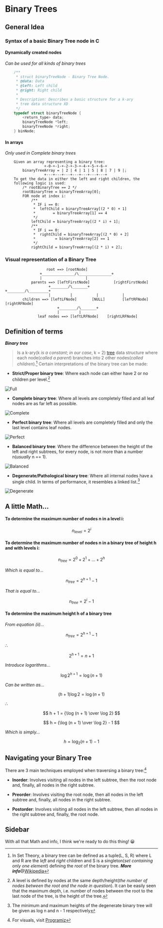 # Binary Trees

## General Idea

### Syntax of a basic Binary Tree node in C

#### Dynamically created nodes

*Can be used for all kinds of binary trees*

```c
	/**
	 * struct binaryTreeNode - Binary Tree Node.
	 * @data: Data
	 * @left: Left child
	 * @right: Right child
	 *
	 * Description: Describes a basic structure for a k-ary
	 * tree data structure XD
	 */
	typedef struct binaryTreeNode {
		<return_type> data;
		binaryTreeNode *left;
		binaryTreeNode *right;
	} binNode;
```

#### In arrays

*Only used in Complete binary trees*

```
	Given an array representing a binary tree:
			  	  +-0-+-1-+-2-+-3-+-4-+-5-+-6-+
		binaryTreeArray = | 2 | 4 | 1 | 5 | 8 | 7 | 9 |;
			  	  +---+---+---+---+---+---+---+
	To get the data in either the left and right children, the
	following logic is used:
		/* rootBinaryTree == 2 */
		rootBinaryTree = binaryTreeArray[0];
		FOR node at index i:
			/**
			 * IF i == 0:
			 * 	leftChild = binaryTreeArray[(2 * 0) + 1]
			 *		  = binaryTreeArray[1] == 4
			 */
			leftChild = binaryTreeArray[(2 * i) + 1];
			/**
			 * IF i == 0:
			 * 	rightChild = binaryTreeArray[(2 * 0) + 2]
			 *		   = binaryTreeArray[2] == 1
			 */
			rightChild = binaryTreeArray[(2 * i) + 2];
```

### Visual representation of a Binary Tree

```
				   root ==> [rootNode]
				+_______________/\_______________+
				|		  	         |
      		parents ==> [leftFirstNode]	          [rightFirstNode]
      	      		+________/\_______+               +________/\_________+
      	      		|		  |	          |		      |
      	children ==> [leftLFNode]       [NULL]        [leftRFNode]	[rightRFNode]
				   		+________/\_______+
						|		  |
			   leaf nodes ==> [leftLRFNode]    [rightLRFNode]
```

## Definition of terms

***Binary tree***

> Is a k-ary(k *is a constant*; *in our case*, k = 2) [tree](https://en.wikipedia.org/wiki/Tree_(data_structure)) data structure where each node(*called a parent*) branches into 2 other nodes(*called children*).[^1] Certain interpretations of the binary tree can be made:

* **Strict/Proper binary tree**: Where each node can either have 2 or no children per level.[^2]

![Full](https://www.upgrad.com/blog/wp-content/uploads/2020/09/Picture2-1.jpg)

* **Complete binary tree**: Where all levels are completely filled and all leaf nodes are as far left as possible.

![Complete](https://www.upgrad.com/blog/wp-content/uploads/2020/09/Picture4.jpg)

* **Perfect binary tree**: Where all levels are completely filled and only the last level contains leaf nodes.

![Perfect](https://www.upgrad.com/blog/wp-content/uploads/2020/09/Picture6.jpg)

* **Balanced binary tree**: Where the difference between the height of the left and right subtrees, for every node, is not more than a number n(*usually* n == 1).

![Balanced](https://www.upgrad.com/blog/wp-content/uploads/2020/09/Picture7.jpg)

* **Degenerate/Pathological binary tree**: Where all internal nodes have a single child. In terms of performance, it resembles a linked list.[^3]

![Degenerate](https://www.upgrad.com/blog/wp-content/uploads/2020/09/Picture8.jpg)

[^1]: In Set Theory, a binary tree can be defined as a tuple(L, S, R) where L and R are the *left* and *right* children and S is a singleton(*set containing only one element*) defining the *root* of the binary tree. ***More info***@[Wikipedia](https://en.wikipedia.org/wiki/Binary_tree)
[^2]: A level is defined by nodes at the same depth/height(*the number of nodes between the root and the node in question*). It can be easily seen that the maximum depth, i.e. number of nodes between the root to the last node of the tree, is the height of the tree.
[^3]: The minimum and maximum heights of the degenerate binary tree will be given as log n and n - 1 respectively

## A little Math...

#### To determine the maximum number of nodes n in a level i:

$$ n_{level} = {2^i} $$

#### To determine the maximum number of nodes n in a binary tree of height h and with levels i:

$$ n_{tree} = {2^0 + 2^1 + ... + 2^h} $$

*Which is equal to...*

$$ n_{tree} = {2^{h + 1} - 1} $$

*That is equal to...*

$$ n_{tree} = {2^i - 1} $$

#### To determine the maximum height h of a binary tree

*From equation (ii)...*

$$ n_{tree} = {2^{h + 1} - 1} $$

&there4;

$$ 2^{h + 1} = {n + 1} $$

*Introduce logarithms...*

$$ \log 2^{h + 1} = {\log (n + 1)} $$

*Can be written as...*

$$ (h + 1)\log 2 = {\log (n + 1)} $$

&there4;

$$ h + 1 = {\log (n + 1) \over \log 2} $$

$$ h = {\log (n + 1) \over \log 2} - 1 $$

*Which is simply...*

$$ h = {\log_2 (n + 1) - 1} $$

## Navigating your Binary Tree

There are 3 main techniques employed when traversing a binary tree:[^4]

* **Inorder**: Involves visiting all nodes in the left subtree, then the root node and, finally, all nodes in the right subtree.

* **Preorder**: Involves visiting the root node, then all nodes in the left subtree and, finally, all nodes in the right subtree.

* **Postorder**: Involves visiting all nodes in the left subtree, then all nodes in the right subtree and, finally, the root node.

[^4]: For visuals, visit [Programiz](https://www.programiz.com/dsa/tree-traversal)

## Sidebar

With all that Math and info, I think we're ready to do this thing! :grinning:
